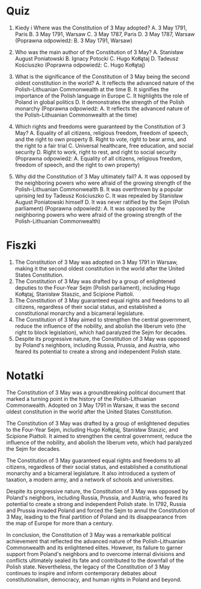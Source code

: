  # Quiz

1. Kiedy i Where was the Constitution of 3 May adopted?
   A. 3 May 1791, Paris
   B. 3 May 1791, Warsaw
   C. 3 May 1787, Paris
   D. 3 May 1787, Warsaw
   (Poprawna odpowiedź: B. 3 May 1791, Warsaw)

2. Who was the main author of the Constitution of 3 May?
   A. Stanisław August Poniatowski
   B. Ignacy Potocki
   C. Hugo Kołłątaj
   D. Tadeusz Kościuszko
   (Poprawna odpowiedź: C. Hugo Kołłątaj)

3. What is the significance of the Constitution of 3 May being the second oldest constitution in the world?
   A. It reflects the advanced nature of the Polish-Lithuanian Commonwealth at the time
   B. It signifies the importance of the Polish language in Europe
   C. It highlights the role of Poland in global politics
   D. It demonstrates the strength of the Polish monarchy
   (Poprawna odpowiedź: A. It reflects the advanced nature of the Polish-Lithuanian Commonwealth at the time)

4. Which rights and freedoms were guaranteed by the Constitution of 3 May?
   A. Equality of all citizens, religious freedom, freedom of speech, and the right to own property
   B. Right to vote, right to bear arms, and the right to a fair trial
   C. Universal healthcare, free education, and social security
   D. Right to work, right to rest, and right to social security
   (Poprawna odpowiedź: A. Equality of all citizens, religious freedom, freedom of speech, and the right to own property)

5. Why did the Constitution of 3 May ultimately fail?
   A. It was opposed by the neighboring powers who were afraid of the growing strength of the Polish-Lithuanian Commonwealth
   B. It was overthrown by a popular uprising led by Tadeusz Kościuszko
   C. It was repealed by Stanisław August Poniatowski himself
   D. It was never ratified by the Sejm (Polish parliament)
   (Poprawna odpowiedź: A. It was opposed by the neighboring powers who were afraid of the growing strength of the Polish-Lithuanian Commonwealth)

# Fiszki

1. The Constitution of 3 May was adopted on 3 May 1791 in Warsaw, making it the second oldest constitution in the world after the United States Constitution.
2. The Constitution of 3 May was drafted by a group of enlightened deputies to the Four-Year Sejm (Polish parliament), including Hugo Kołłątaj, Stanisław Staszic, and Scipione Piattoli.
3. The Constitution of 3 May guaranteed equal rights and freedoms to all citizens, regardless of their social status, and established a constitutional monarchy and a bicameral legislature.
4. The Constitution of 3 May aimed to strengthen the central government, reduce the influence of the nobility, and abolish the liberum veto (the right to block legislation), which had paralyzed the Sejm for decades.
5. Despite its progressive nature, the Constitution of 3 May was opposed by Poland's neighbors, including Russia, Prussia, and Austria, who feared its potential to create a strong and independent Polish state.

# Notatki

The Constitution of 3 May was a groundbreaking political document that marked a turning point in the history of the Polish-Lithuanian Commonwealth. Adopted on 3 May 1791 in Warsaw, it was the second oldest constitution in the world after the United States Constitution.

The Constitution of 3 May was drafted by a group of enlightened deputies to the Four-Year Sejm, including Hugo Kołłątaj, Stanisław Staszic, and Scipione Piattoli. It aimed to strengthen the central government, reduce the influence of the nobility, and abolish the liberum veto, which had paralyzed the Sejm for decades.

The Constitution of 3 May guaranteed equal rights and freedoms to all citizens, regardless of their social status, and established a constitutional monarchy and a bicameral legislature. It also introduced a system of taxation, a modern army, and a network of schools and universities.

Despite its progressive nature, the Constitution of 3 May was opposed by Poland's neighbors, including Russia, Prussia, and Austria, who feared its potential to create a strong and independent Polish state. In 1792, Russia and Prussia invaded Poland and forced the Sejm to annul the Constitution of 3 May, leading to the final partition of Poland and its disappearance from the map of Europe for more than a century.

In conclusion, the Constitution of 3 May was a remarkable political achievement that reflected the advanced nature of the Polish-Lithuanian Commonwealth and its enlightened elites. However, its failure to garner support from Poland's neighbors and to overcome internal divisions and conflicts ultimately sealed its fate and contributed to the downfall of the Polish state. Nevertheless, the legacy of the Constitution of 3 May continues to inspire and inform contemporary debates about constitutionalism, democracy, and human rights in Poland and beyond.